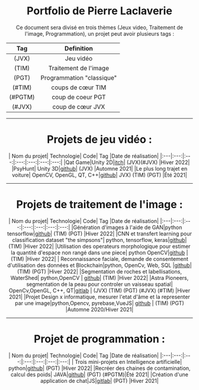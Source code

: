 <center>

# Portfolio de Pierre Laclaverie

Ce document sera divisé en trois thèmes (Jeux video, Traitement de l'image, Programmation), un projet peut avoir plusieurs tags :

| Tag | Definition |
| :---:|:---:|
|(JVX)|Jeu vidéo |
|(TIM)|Traitement de l'image|
|(PGT)|Programmation "classique"|
|(#TIM)|coups de cœur TIM|
|(#PGTM)|coup de coeur PGT|
|(#JVX)|coup  de cœur JVX|

___
# Projets de jeu vidéo : 

| Nom du projet| Technologie| Code| Tag |Date de réalisation|
|:---|:---:|:---:|:---:|:---:|:---:|:---:|
|Qat Game|Unity 2D|[itch](https://eyind.itch.io/qat)| (JVX)(#JVX) |Hiver 2022|
|PsyHunt| Unity 3D|[github](https://github.com/Laclaverie/PsyHunt)| (JVX) |Automne 2021|
|Le plus long trajet en voiture|  OpenCV, OpenGL, QT, C++|[github](https://github.com/Laclaverie/Voiture)| JVX) (TIM) (PGT) |Été 2021|

___

# Projets de traitement de l'image : 


| Nom du projet| Technologie| Code| Tag |Date de réalisation|
|:---|:---:|:---:|:---:|:---:|:---:|:---:|
|Génération d'images à l'aide de GAN|python tensorflow|[github](https://github.com/Laclaverie/gan)| (TIM) (PGT) |Hiver 2022|
|CNN et transfert learning pour classification dataset "the simpsons"|  python, tensorflow, keras|[github](https://github.com/Laclaverie/cnn)| (TIM) |Hiver 2022|
|Utilisation des operateurs morphologique pour estimer la quantité d'espace non rangé dans une piece|  python OpenCV|[github](https://github.com/Laclaverie/TNI-UAQC-TP1) | (TIM) |Hiver 2022|
| Reconnaissance faciale, demande de consentement d'utilisation des données et Blockchain|python, OpenCv, Web, SQL |[github](https://github.com/Laclaverie/blockchain)| (TIM) (PGT) |Hiver 2022|
|Segmentation de roches et labellisations,  WaterShed| python,OpenCV | [github](https://github.com/Laclaverie/uqac-tni-watershed)| (TIM) |Hiver 2022|
|Astra Pioneers, segmentation de la peau pour controler un vaisseau spatial|  OpenCv,OpenGL, C++, QT|[gitlab](https://code.telecomste.fr/laclaverie.pierre/astra-pioneers)  | (JVX) (TIM) (PGT) (#JVX) (#TIM) |Hiver 2021|
|Projet Design x informatique, mesurer l'etat d'âme et la representer par une image|python,Opencv, pyrebase,VueJS| [github](https://github.com/Laclaverie/design) | (TIM) (PGT) |Automne 2020/Hiver 2021|
___
# Projet de programmation :


| Nom du projet| Technologie| Code| Tag |Date de réalisation|
|:---|:---:|:---:|:---:|:---:|:---:|:---:|
| Trois mini-projets en Intelligence artificielle| python|[github](https://github.com/Laclaverie/td-ia-uqac)| (PGT) |Hiver 2022|
|Recréer des chaines de contamination, calcul des poids| JAVA|[github](https://github.com/Laclaverie/hpp)| (PGT) (#PGTM)|Été 2021|
|Création d'une application de chat|JS|[gitlab](https://code.telecomste.fr/laclaverie.pierre/projet_js)| (PGT) |Hiver 2021|

</center>
